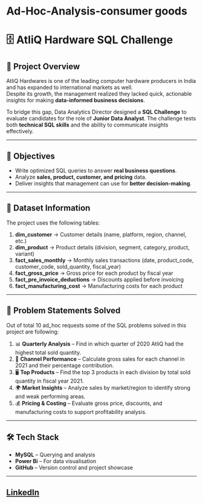 # Ad-Hoc-Analysis-consumer goods
# 🗄️ AtliQ Hardware SQL Challenge

## 📌 Project Overview  
AtliQ Hardwares is one of the leading computer hardware producers in India and has expanded to international markets as well.  
Despite its growth, the management realized they lacked quick, actionable insights for making **data-informed business decisions**.  

To bridge this gap, Data Analytics Director designed a **SQL Challenge** to evaluate candidates for the role of **Junior Data Analyst**. The challenge tests both **technical SQL skills** and the ability to communicate insights effectively.  

---

## 🎯 Objectives  
- Write optimized SQL queries to answer **real business questions**.  
- Analyze **sales, product, customer, and pricing** data.  
- Deliver insights that management can use for **better decision-making**.   

---

## 📂 Dataset Information  
The project uses the following tables:  

1. **dim_customer** → Customer details (name, platform, region, channel, etc.)  
2. **dim_product** → Product details (division, segment, category, product, variant)  
3. **fact_sales_monthly** → Monthly sales transactions (date, product_code, customer_code, sold_quantity, fiscal_year)  
4. **fact_gross_price** → Gross price for each product by fiscal year  
5. **fact_pre_invoice_deductions** → Discounts applied before invoicing  
6. **fact_manufacturing_cost** → Manufacturing costs for each product  

---

## 📝 Problem Statements Solved  
Out of total 10 ad_hoc requests some of the SQL problems solved in this project are following:  

1. 📊 **Quarterly Analysis** – Find in which quarter of 2020 AtliQ had the highest total sold quantity.  
2. 🛒 **Channel Performance** – Calculate gross sales for each channel in 2021 and their percentage contribution.  
3. 🖥️ **Top Products** – Find the top 3 products in each division by total sold quantity in fiscal year 2021.  
4. 🌍 **Market Insights** – Analyze sales by market/region to identify strong and weak performing areas.  
5. 💰 **Pricing & Costing** – Evaluate gross price, discounts, and manufacturing costs to support profitability analysis.  

---

## 🛠️ Tech Stack  
- **MySQL** – Querying and analysis  
- **Power Bi** – For data visualisation  
- **GitHub** – Version control and project showcase  

---

 [LinkedIn](https://www.linkedin.com/in/subhajit-roy-9a0672314/)
---
